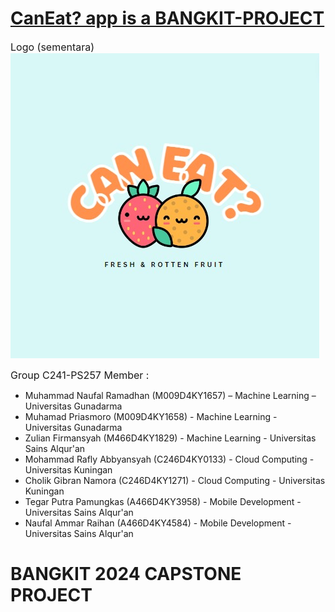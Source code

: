 # <ins>CanEat? app is a BANGKIT-PROJECT</ins>
<span style="font-size:12pt;">Logo (sementara)</span> <br />
![LOGOSEMENTARA!](LOGO-SEMENTARA.jpg)

<span style="font-size:12pt;">Group C241-PS257 Member :</span>
* Muhammad Naufal Ramadhan (M009D4KY1657) – Machine Learning – Universitas Gunadarma
* Muhamad Priasmoro (M009D4KY1658) - Machine Learning - Universitas Gunadarma
* Zulian Firmansyah (M466D4KY1829) - Machine Learning - Universitas Sains Alqur'an
* Mohammad Rafly Abbyansyah (C246D4KY0133) - Cloud Computing - Universitas Kuningan
* Cholik Gibran Namora (C246D4KY1271) - Cloud Computing - Universitas Kuningan
* Tegar Putra Pamungkas (A466D4KY3958) - Mobile Development - Universitas Sains Alqur'an 
*  Naufal Ammar Raihan (A466D4KY4584) - Mobile Development - Universitas Sains Alqur'an 

# BANGKIT 2024 CAPSTONE PROJECT

